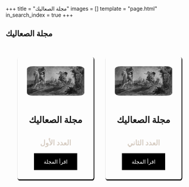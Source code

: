 +++
title = "مجلة الصعاليك"
images = []
template = "page.html"
in_search_index = true
+++
<article>
    <style>
    .magazines-row {
        display: grid;
        grid-template-columns: repeat(3, 1fr);
        gap: 2rem;
        padding: 2rem;
        max-width: 1200px;
        margin: 0 auto;
    }
    .magazine-card {
      display: flex;
    flex-direction: column;
    align-items: center;
    padding: 1.5rem;
    border: 1px solid #fdfdfd;
    transition: transform 0.3s ease;
    border-radius: 2%;
    box-shadow: black 1px 2px 1px 1px;
    }
    .magazine-card:hover {
        transform: translateY(-5px);
    }
    .magazine-card img {
         max-width: 100%;
    height: auto;
    /* border: 2px solid #000; */
    margin-bottom: 1rem;
    mix-blend-mode: luminosity;
    border-radius: 10%;
    }
    .magazine-card h3 {
        font-size: 1.5rem;
        margin-bottom: 0.5rem;
    }
    .magazine-card h4 {
        font-size: 1.2rem;
        margin-bottom: 1rem;
       color: #d6ccc2;
    }
    .read-button {
        padding: 0.75rem 1.5rem;
        background-color: #000;
        color: #fff;
        text-decoration: none;
        border: 2px solid #000;
        transition: all 0.3s ease;
    }
    .read-button:hover {
        background-color: #229cce;
        border:1px solid #fff;
    }
    @media (max-width: 1024px) {
        .magazines-row {
            grid-template-columns: repeat(2, 1fr);
        }
    }
    @media (max-width: 640px) {
        .magazines-row {
            grid-template-columns: 1fr;
        }
    }
</style>
<h1>مجلة الصعاليك</h1>
<div class="magazines-row">
    <div class="magazine-card">
        <img src="/alsaleak-who.png" alt="الصعاليك - العدد الأول">
        <h3>مجلة الصعاليك</h3>
        <h4>العدد الأول</h4>
        <a href="/files/alsaaleak-mg-1.pdf" class="read-button">اقرأ المجلة</a>
    </div>
       <div class="magazine-card">
        <img src="/alsaleak-who.png" alt="الصعاليك - العدد الثاني">
        <h3>مجلة الصعاليك</h3>
        <h4>العدد الثاني</h4>
        <a href="/files/alsaaleak-mg-2.pdf" class="read-button">اقرأ المجلة</a>
    </div>
  
</div>

</article>
